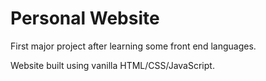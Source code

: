 # Personal Website

First major project after learning some front end languages.

Website built using vanilla HTML/CSS/JavaScript.


